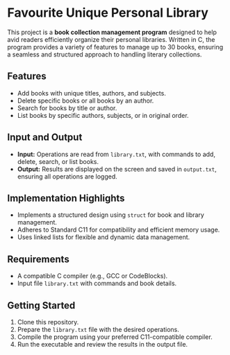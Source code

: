 # Favourite Unique Personal Library

This project is a **book collection management program** designed to help avid readers efficiently organize their personal libraries. Written in C, the program provides a variety of features to manage up to 30 books, ensuring a seamless and structured approach to handling literary collections.

## Features

- Add books with unique titles, authors, and subjects.
- Delete specific books or all books by an author.
- Search for books by title or author.
- List books by specific authors, subjects, or in original order.

## Input and Output

- **Input:** Operations are read from `library.txt`, with commands to add, delete, search, or list books.
- **Output:** Results are displayed on the screen and saved in `output.txt`, ensuring all operations are logged.

## Implementation Highlights

- Implements a structured design using `struct` for book and library management.
- Adheres to Standard C11 for compatibility and efficient memory usage.
- Uses linked lists for flexible and dynamic data management.

## Requirements

- A compatible C compiler (e.g., GCC or CodeBlocks).
- Input file `library.txt` with commands and book details.

## Getting Started

1. Clone this repository.
2. Prepare the `library.txt` file with the desired operations.
3. Compile the program using your preferred C11-compatible compiler.
4. Run the executable and review the results in the output file.
